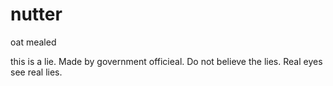 # nutter
oat mealed

this is a lie. Made by government officieal. Do not believe the lies. Real eyes see real lies.

